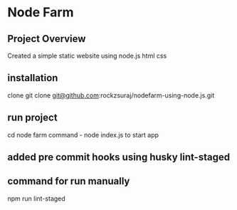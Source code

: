 # Node Farm

## Project Overview
Created a simple static website using node.js html css

## installation
clone git clone git@github.com:rockzsuraj/nodefarm-using-node.js.git

## run project
cd node farm
command - node index.js to start app


## added pre commit hooks using husky lint-staged
## command for run manually
npm run lint-staged
